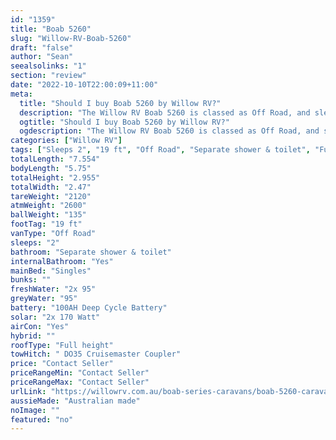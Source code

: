 ```yaml
---
id: "1359"
title: "Boab 5260"
slug: "Willow-RV-Boab-5260"
draft: "false"
author: "Sean"
seealsolinks: "1"
section: "review"
date: "2022-10-10T22:00:09+11:00"
meta:
  title: "Should I buy Boab 5260 by Willow RV?"
  description: "The Willow RV Boab 5260 is classed as Off Road, and sleeps 2 people. It is Australian made and comes in at 19 ft. It generally has Separate shower & toilet."
  ogtitle: "Should I buy Boab 5260 by Willow RV?"
  ogdescription: "The Willow RV Boab 5260 is classed as Off Road, and sleeps 2 people. It is Australian made and comes in at 19 ft. It generally has Separate shower & toilet."
categories: ["Willow RV"]
tags: ["Sleeps 2", "19 ft", "Off Road", "Separate shower & toilet", "Full height", "Price Unknown"]
totalLength: "7.554"
bodyLength: "5.75"
totalHeight: "2.955"
totalWidth: "2.47"
tareWeight: "2120"
atmWeight: "2600"
ballWeight: "135"
footTag: "19 ft"
vanType: "Off Road"
sleeps: "2"
bathroom: "Separate shower & toilet"
internalBathroom: "Yes"
mainBed: "Singles"
bunks: ""
freshWater: "2x 95"
greyWater: "95"
battery: "100AH Deep Cycle Battery"
solar: "2x 170 Watt"
airCon: "Yes"
hybrid: ""
roofType: "Full height"
towHitch: " DO35 Cruisemaster Coupler"
price: "Contact Seller"
priceRangeMin: "Contact Seller"
priceRangeMax: "Contact Seller"
urlLink: "https://willowrv.com.au/boab-series-caravans/boab-5260-caravan/"
aussieMade: "Australian made"
noImage: ""
featured: "no"
---
```

